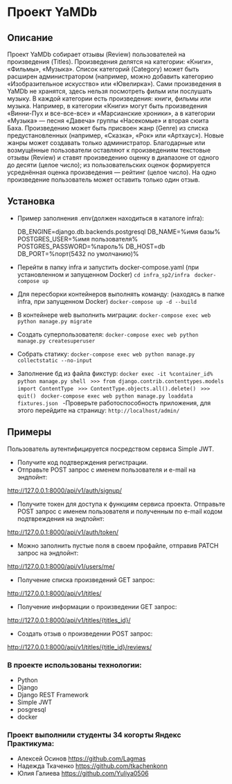 # Проект YaMDb
## Описание
Проект YaMDb собирает отзывы (Review) пользователей на произведения (Titles). Произведения делятся на категории: «Книги», «Фильмы», «Музыка». Список категорий (Category) может быть расширен администратором (например, можно добавить категорию «Изобразительное искусство» или «Ювелирка»).
Сами произведения в YaMDb не хранятся, здесь нельзя посмотреть фильм или послушать музыку.
В каждой категории есть произведения: книги, фильмы или музыка. Например, в категории «Книги» могут быть произведения «Винни-Пух и все-все-все» и «Марсианские хроники», а в категории «Музыка» — песня «Давеча» группы «Насекомые» и вторая сюита Баха.
Произведению может быть присвоен жанр (Genre) из списка предустановленных (например, «Сказка», «Рок» или «Артхаус»). Новые жанры может создавать только администратор.
Благодарные или возмущённые пользователи оставляют к произведениям текстовые отзывы (Review) и ставят произведению оценку в диапазоне от одного до десяти (целое число); из пользовательских оценок формируется усреднённая оценка произведения — рейтинг (целое число). На одно произведение пользователь может оставить только один отзыв.
## Установка

- Пример заполнения .env(должен находиться в каталоге infra):

     DB_ENGINE=django.db.backends.postgresql
     DB_NAME=%имя базы% 
     POSTGRES_USER=%имя пользователя% 
     POSTGRES_PASSWORD=%пароль% 
     DB_HOST=db 
     DB_PORT=%порт(5432 по умолчанию)% 

- Перейти в папку infra и запустить docker-compose.yaml (при установленном и запущенном Docker)
 ``` cd infra_sp2/infra  ```
 ``` docker-compose up  ```

- Для пересборки контейнеров выполнять команду: (находясь в папке infra, при запущенном Docker)
 ``` docker-compose up -d --build  ```

- В контейнере web выполнить миграции:
 ```docker-compose exec web python manage.py migrate ```

- Создать суперпользователя:
 ``` docker-compose exec web python manage.py createsuperuser  ```

- Собрать статику:
 ```docker-compose exec web python manage.py collectstatic --no-input ```
- Заполнение бд из файла фикстур:
 ```docker exec -it %container_id%  python manage.py shell ```
 ```>>> from django.contrib.contenttypes.models import ContentType ```
 ```>>> ContentType.objects.all().delete() ```
 ```>>> quit() ```
 ```docker-compose exec web python manage.py loaddata fixtures.json ```
-Проверьте работоспособность приложения, для этого перейдите на страницу:
  ```http://localhost/admin/ ```

## Примеры
Пользователь аутентифицируется посредством сервиса Simple JWT.
* Получите код подтверждения регистрации.
* Отправьте POST запрос с именем пользователя и e-mail на эндпойнт:

http://127.0.0.1:8000/api/v1/auth/signup/

* Получите токен для доступа к функциям сервиса проекта. 
Отправьте POST запрос с именем пользователя и полученным по e-mail кодом подтвреждения на эндпойнт:

http://127.0.0.1:8000/api/v1/auth/token/

* Можно заполнить пустые поля в своем профайле, отправив PATCH запрос на эндпойнт:

http://127.0.0.1:8000/api/v1/users/me/

* Получение списка произведений GET запрос:

http://127.0.0.1:8000/api/v1/titles/

* Получение информации о произведении GET запрос:

http://127.0.0.1:8000/api/v1/titles/{titles_id}/

* Создать отзыв о произведении POST запрос:

http://127.0.0.1:8000/api/v1/titles/{title_id}/reviews/

### В проекте использованы технологии:
- Python
- Django
- Django REST Framework
- Simple JWT
- posgresql
- docker

### Проект выполнили студенты 34 когорты Яндекс Практикума:
- Алексей Осинов   https://github.com/Lagmas
- Надежда Ткаченко https://github.com/tkachenkonn
- Юлия Галиева     https://github.com/Yuliya0506
